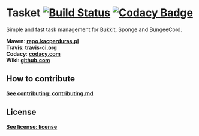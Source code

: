 
# Tasket [![Build Status](http://travis-ci.org/kacperduras/Tasket.svg?branch=master)](http://travis-ci.org/kacperduras/Tasket) [![Codacy Badge](https://api.codacy.com/project/badge/Grade/e5a8584f4c3e42278743b26d2764de21)](https://www.codacy.com/app/kacperduras/Tasket?utm_source=github.com&amp;utm_medium=referral&amp;utm_content=kacperduras/Tasket&amp;utm_campaign=Badge_Grade)
Simple and fast task management for Bukkit, Sponge and BungeeCord.

**Maven**: [**repo.kacperduras.pl**](http://repo.kacperduras.pl)  
**Travis**: [**travis-ci.org**](http://travis-ci.org/kacperduras/Tasket)  
**Codacy**: [**codacy.com**](http://www.codacy.com/app/kacperduras/Tasket/dashboard)  
**Wiki**: [**github.com**](https://github.com/kacperduras/Tasket/wiki)

## How to contribute
[**See contributing: contributing.md**](CONTRIBUTING.md)

## License
[**See license: license**](LICENSE)
